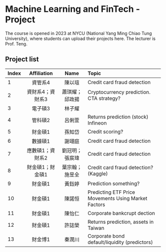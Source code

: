 # Machine Learning and FinTech - Project
The course is opened in 2023 at NYCU (National Yang Ming Chiao Tung University), where students can upload their projects here. The lecturer is Prof. Teng.

## Project list
| Index | Affiliation | Name | Topic |
| :--- | :---: | :---: | :--- |
| 1 | 資管系4 | 陳以瑄 | Credit card fraud detection |
| 2 | 資財系4；資財系3 | 蕭琪耀；邱政揚 | Cryptocurrency prediction. CTA strategy?  |
| 3 | 電子碩3 | 林子耀 |  |
| 4 | 管科碩2 | 呂俐萱 | Returns prediction (stock) Infineon |
| 5 | 財金碩1 | 孫知岱 | Credit scoring? |
| 6 | 數據碩1 | 謝翊庭 | Credit card fraud detection |
| 7 | 應數碩1；資財系2 | 劉冠明；張宸瑋 | Credit card fraud detection |
| 8 | 財金碩1；財金碩1 | 葉宗翰；施昱全 | Credit card fraud detection? (Kaggle) |
| 9 | 財金碩1 | 黃鈺婷 | Prediction something? |
| 10 | 財金碩1 | 陳諾恒 | Predicting ETF Price Movements Using Market Factors |
| 11 | 財金碩1 | 陳怡仁 | Corporate bankcrupt dection |
| 12 | 財金碩1 | 許誌榮 | Returns prediction, assets in Taiwan |
| 13 | 財金博1 | 秦潤川 | Corporate bond default/liquidity (predictors) |
